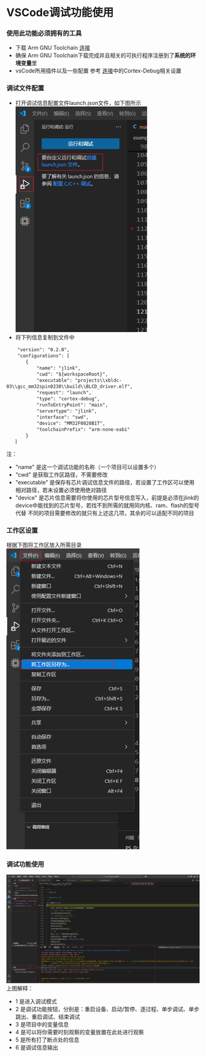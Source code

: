 # VSCode调试功能使用

### 使用此功能必须拥有的工具
 * 下载 Arm GNU Toolchain  [连接](https://timye-development.readthedocs.io/en/latest/GNU/install-arm-none-eabi-gcc.html)
 * 确保 Arm GNU Toolchain下载完成并且相关的可执行程序注册到了**系统的环境变量**里
 * vsCode所用插件以及一些配置 参考 [连接](https://timye-development.readthedocs.io/en/latest/VSCode/VSCode%E7%94%A8EIDE%E7%BC%96%E8%AF%91%E9%A1%B9%E7%9B%AE.html)中的Cortex-Debug相关设置

### 调试文件配置
 * 打开调试信息配置文件launch.json文件，如下图所示
 ![](images/vscode-cortex-debug-01.png)
 * 将下列信息复制到文件中
 ```
     "version": "0.2.0",
     "configurations": [
        {
            "name": "jlink",
            "cwd": "${workspaceRoot}",
            "executable": "projects\\xbldc-03\\gcc_mm32spin0230\\build\\BLCD_driver.elf",
            "request": "launch",
            "type": "cortex-debug",
            "runToEntryPoint": "main",
            "servertype": "jlink",
            "interface": "swd",
            "device": "MM32F0020B1T",
            "toolchainPrefix": "arm-none-eabi"
        }
    ]
 ```
 注： 
 * "name" 是这一个调试功能的名称（一个项目可以设置多个）
 * "cwd" 是获取工作区路径，不需要修改
 * "executable" 是保存有芯片调试信息文件的路径，若设置了工作区可以使用相对路径，若未设置必须使用绝对路径
 * "device" 是芯片信息需要将你使用的芯片型号信息写入，前提是必须在jlink的device中能找到的芯片型号，若找不到所需的就用同内核、ram、flash的型号代替
不同的项目需要修改的就只有上述这几项，其余的可以适配不同的项目

### 工作区设置
根据下图将工作区放入所需目录
![](images/vscode-cortex-debug-02.png)

### 调试功能使用
![](images/vscode-cortex-debug-03.png)
上图解释：
 * 1 是进入调试模式
 * 2 是调试功能按钮，分别是：重启设备、启动/暂停、逐过程、单步调试、单步跳出、重启调试、结束调试
 * 3 是项目中的变量信息
 * 4 是可以将你需要时刻观察的变量放置在此处进行观察
 * 5 是所有打了断点处的信息
 * 6 是调试信息输出
